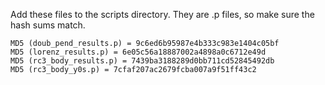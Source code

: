 Add these files to the scripts directory. They are .p files, so make sure the
hash sums match.

    MD5 (doub_pend_results.p) = 9c6ed6b95987e4b333c983e1404c05bf
    MD5 (lorenz_results.p) = 6e05c56a18887002a4898a0c6712e49d
    MD5 (rc3_body_results.p) = 7439ba3188289d0bb711cd52845492db
    MD5 (rc3_body_y0s.p) = 7cfaf207ac2679fcba007a9f51ff43c2
